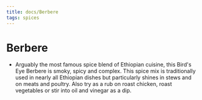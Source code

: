 ```yaml
---
title: docs/Berbere
tags: spices
---
```


# Berbere
- Arguably the most famous spice blend of Ethiopian cuisine, this Bird's Eye Berbere is smoky, spicy and complex. This spice mix is traditionally used in nearly all Ethiopian dishes but particularly shines in stews and on meats and poultry. Also try as a rub on roast chicken, roast vegetables or stir into oil and vinegar as a dip.